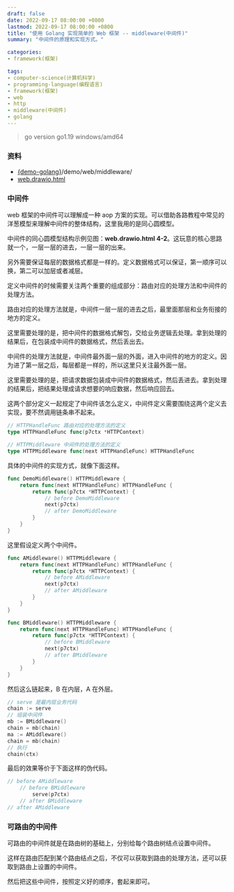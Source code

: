 ```yaml
---
draft: false
date: 2022-09-17 08:00:00 +0800
lastmod: 2022-09-17 08:00:00 +0800
title: "使用 Golang 实现简单的 Web 框架 -- middleware(中间件)"
summary: "中间件的原理和实现方式。"

categories:
- framework(框架)

tags:
- computer-science(计算机科学)
- programming-language(编程语言)
- framework(框架)
- web
- http
- middleware(中间件)
- golang
---
```


> go version go1.19 windows/amd64

### 资料

- [{demo-golang}](https://github.com/KelipuTe/demo-golang)/demo/web/middleware/
- <a href="/drawio/computer-science/programming-language/framework/web/web.drawio.html">web.drawio.html</a>

### 中间件

web 框架的中间件可以理解成一种 aop 方案的实现。可以借助各路教程中常见的洋葱模型来理解中间件的整体结构，这里我用的是同心圆模型。

中间件的同心圆模型结构示例见图：**web.drawio.html 4-2**。这玩意的核心思路就一个，一层一层的进去，一层一层的出来。

另外需要保证每层的数据格式都是一样的。定义数据格式可以保证，第一顺序可以换，第二可以加层或者减层。

定义中间件的时候需要关注两个重要的组成部分：路由对应的处理方法和中间件的处理方法。

路由对应的处理方法就是，中间件一层一层的进去之后，最里面那层和业务衔接的地方的定义。

这里需要处理的是，把中间件的数据格式解包，交给业务逻辑去处理。拿到处理的结果后，在包装成中间件的数据格式，然后丢出去。

中间件的处理方法就是，中间件最外面一层的外面，进入中间件的地方的定义。因为进了第一层之后，每层都是一样的，所以这里只关注最外面一层。

这里需要处理的是，把请求数据包装成中间件的数据格式，然后丢进去。拿到处理的结果后，把结果处理成请求想要的响应数据，然后响应回去。

这两个部分定义一起规定了中间件该怎么定义，中间件定义需要围绕这两个定义去实现，要不然调用链条串不起来。

```go
// HTTPHandleFunc 路由对应的处理方法的定义
type HTTPHandleFunc func(p7ctx *HTTPContext)

// HTTPMiddleware 中间件的处理方法的定义
type HTTPMiddleware func(next HTTPHandleFunc) HTTPHandleFunc
```

具体的中间件的实现方式，就像下面这样。

```go
func DemoMiddleware() HTTPMiddleware {
	return func(next HTTPHandleFunc) HTTPHandleFunc {
		return func(p7ctx *HTTPContext) {
			// before DemoMiddleware
			next(p7ctx)
			// after DemoMiddleware
		}
	}
}
```

这里假设定义两个中间件。

```go
func AMiddleware() HTTPMiddleware {
	return func(next HTTPHandleFunc) HTTPHandleFunc {
		return func(p7ctx *HTTPContext) {
		    // before AMiddleware
			next(p7ctx)
			// after AMiddleware
		}
	}
}

func BMiddleware() HTTPMiddleware {
	return func(next HTTPHandleFunc) HTTPHandleFunc {
		return func(p7ctx *HTTPContext) {
			// before BMiddleware
			next(p7ctx)
			// after BMiddleware
		}
	}
}
```

然后这么链起来，B 在内层，A 在外层。

```go
// serve 是最内层业务代码
chain := serve
// 组装中间件
mb := BMiddleware()
chain = mb(chain)
ma := AMiddleware()
chain = mb(chain)
// 执行
chain(ctx)
```

最后的效果等价于下面这样的伪代码。

```go
// before AMiddleware
    // before BMiddleware
        serve(p7ctx)
    // after BMiddleware
// after AMiddleware
```

### 可路由的中间件

可路由的中间件就是在路由树的基础上，分别给每个路由树结点设置中间件。

这样在路由匹配到某个路由结点之后，不仅可以获取到路由的处理方法，还可以获取到路由上设置的中间件。

然后把这些中间件，按照定义好的顺序，套起来即可。
